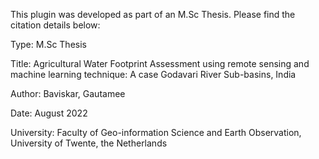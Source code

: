 This plugin was developed as part of an M.Sc Thesis. Please find the citation details below:

Type: M.Sc Thesis

Title: Agricultural Water Footprint Assessment using remote sensing and machine learning technique: A case Godavari River Sub-basins, India

Author: Baviskar, Gautamee 

Date: August 2022

University: Faculty of Geo-information Science and Earth Observation, University of Twente, the Netherlands 

